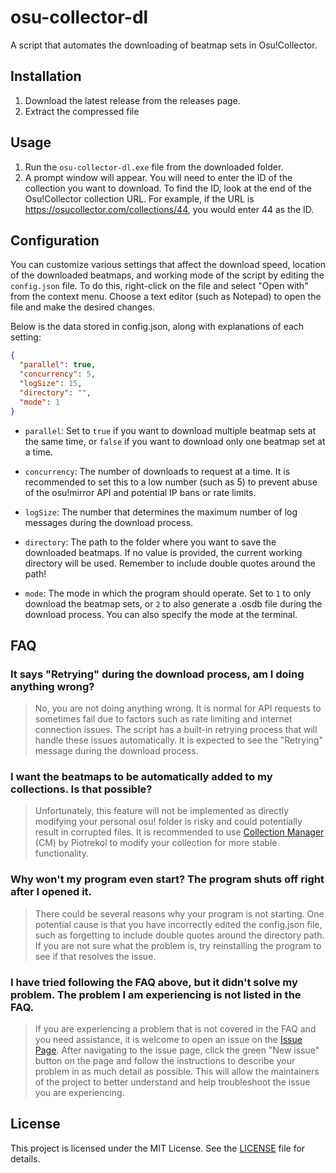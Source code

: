 # osu-collector-dl

A script that automates the downloading of beatmap sets in Osu!Collector.

## Installation

1. Download the latest release from the releases page.
2. Extract the compressed file

## Usage

1. Run the `osu-collector-dl.exe` file from the downloaded folder.
2. A prompt window will appear. You will need to enter the ID of the collection you want to download. To find the ID, look at the end of the Osu!Collector collection URL. For example, if the URL is https://osucollector.com/collections/44, you would enter 44 as the ID.

## Configuration

You can customize various settings that affect the download speed, location of the downloaded beatmaps, and working mode of the script by editing the `config.json` file. To do this, right-click on the file and select "Open with" from the context menu. Choose a text editor (such as Notepad) to open the file and make the desired changes.

Below is the data stored in config.json, along with explanations of each setting:

```json
{
  "parallel": true,
  "concurrency": 5,
  "logSize": 15,
  "directory": "",
  "mode": 1
}
```

- `parallel`: Set to `true` if you want to download multiple beatmap sets at the same time, or `false` if you want to download only one beatmap set at a time.

- `concurrency`: The number of downloads to request at a time. It is recommended to set this to a low number (such as 5) to prevent abuse of the osu!mirror API and potential IP bans or rate limits.

- `logSize`: The number that determines the maximum number of log messages during the download process.

- `directory`: The path to the folder where you want to save the downloaded beatmaps. If no value is provided, the current working directory will be used. Remember to include double quotes around the path!

- `mode`: The mode in which the program should operate. Set to `1` to only download the beatmap sets, or `2` to also generate a .osdb file during the download process. You can also specify the mode at the terminal.

## FAQ

### It says "Retrying" during the download process, am I doing anything wrong?
> No, you are not doing anything wrong. It is normal for API requests to sometimes fail due to factors such as rate limiting and internet connection issues. The script has a built-in retrying process that will handle these issues automatically. It is expected to see the "Retrying" message during the download process.

### I want the beatmaps to be automatically added to my collections. Is that possible?
> Unfortunately, this feature will not be implemented as directly modifying your personal osu! folder is risky and could potentially result in corrupted files. It is recommended to use [Collection Manager](https://github.com/Piotrekol/CollectionManager) (CM) by Piotrekol to modify your collection for more stable functionality.

### Why won't my program even start? The program shuts off right after I opened it.
> There could be several reasons why your program is not starting. One potential cause is that you have incorrectly edited the config.json file, such as forgetting to include double quotes around the directory path. If you are not sure what the problem is, try reinstalling the program to see if that resolves the issue.

### I have tried following the FAQ above, but it didn't solve my problem. The problem I am experiencing is not listed in the FAQ.
> If you are experiencing a problem that is not covered in the FAQ and you need assistance, it is welcome to open an issue on the [Issue Page](https://github.com/roogue/osu-collector-dl/issues). After navigating to the issue page, click the green "New issue" button on the page and follow the instructions to describe your problem in as much detail as possible. This will allow the maintainers of the project to better understand and help troubleshoot the issue you are experiencing.

## License

This project is licensed under the MIT License. See the [LICENSE](https://choosealicense.com/licenses/mit/) file for details.